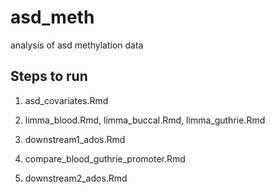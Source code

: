 # asd_meth
analysis of asd methylation data

## Steps to run

1. asd_covariates.Rmd

2. limma_blood.Rmd, limma_buccal.Rmd, limma_guthrie.Rmd

3. downstream1_ados.Rmd

4. compare_blood_guthrie_promoter.Rmd

5. downstream2_ados.Rmd



